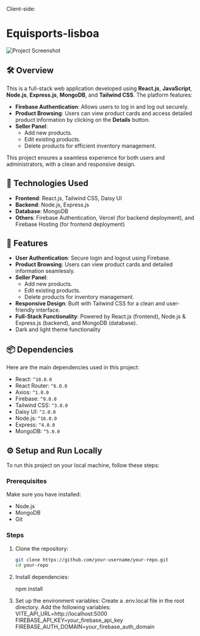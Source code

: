 Client-side:

# Equisports-lisboa

![Project Screenshot](https://rejaul-karim.netlify.app/assets/port2-DEEykE-s.png) <!-- Replace this link with the actual screenshot of your project -->

## 🛠 Overview
This is a full-stack web application developed using **React.js**, **JavaScript**, **Node.js**, **Express.js**, **MongoDB**, and **Tailwind CSS**. The platform features:  

- **Firebase Authentication**: Allows users to log in and log out securely.  
- **Product Browsing**: Users can view product cards and access detailed product information by clicking on the **Details** button.  
- **Seller Panel**:  
  - Add new products.  
  - Edit existing products.  
  - Delete products for efficient inventory management.  

This project ensures a seamless experience for both users and administrators, with a clean and responsive design.  

## 🚀 Technologies Used
- **Frontend**: React.js, Tailwind CSS, Daisy UI
- **Backend**: Node.js, Express.js
- **Database**: MongoDB
- **Others**: Firebase Authentication, Vercel (for backend deployment), and Firebase Hosting (for frontend deployment)

## 🌟 Features
- **User Authentication**: Secure login and logout using Firebase.  
- **Product Browsing**: Users can view product cards and detailed information seamlessly.  
- **Seller Panel**:  
  - Add new products.  
  - Edit existing products.  
  - Delete products for inventory management.  
- **Responsive Design**: Built with Tailwind CSS for a clean and user-friendly interface.  
- **Full-Stack Functionality**: Powered by React.js (frontend), Node.js & Express.js (backend), and MongoDB (database). 
- Dark and light theme functionality

## 📦 Dependencies
Here are the main dependencies used in this project:
- React: `^18.0.0`
- React Router: `^6.0.0`
- Axios: `^1.0.0`
- Firebase: `^9.0.0`
- Tailwind CSS: `^3.0.0`
- Daisy UI: `^2.0.0`
- Node.js: `^16.0.0`
- Express: `^4.0.0`
- MongoDB: `^5.0.0`

## ⚙️ Setup and Run Locally
To run this project on your local machine, follow these steps:

### Prerequisites
Make sure you have installed:
- Node.js
- MongoDB
- Git

### Steps
1. Clone the repository:
   ```bash
   git clone https://github.com/your-username/your-repo.git
   cd your-repo

2. Install dependencies:
  
   
   npm install
   
4. Set up the environment variables:
   Create a .env.local file in the root directory.
   Add the following variables:
   VITE_API_URL=http://localhost:5000
   FIREBASE_API_KEY=your_firebase_api_key
   FIREBASE_AUTH_DOMAIN=your_firebase_auth_domain


